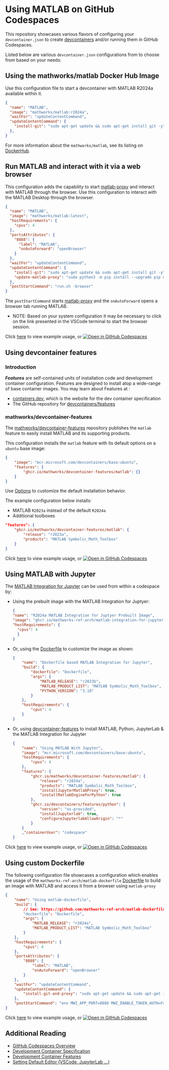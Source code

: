 # Using MATLAB on GitHub Codespaces

This repository showcases various flavors of configuring your `devcontainer.json` to create [devcontainers](https://containers.dev/) and/or running them in GitHub Codespaces.

Listed below are various `devcontainer.json` configurations from to choose from based on your needs:

## Using the mathworks/matlab Docker Hub Image

Use this configuration file to start a devcontainer with MATLAB R2024a available within it.

```json
{
  "name": "MATLAB",
  "image": "mathworks/matlab:r2024a",
  "waitFor": "updateContentCommand",
  "updateContentCommand": {
    "install-git": "sudo apt-get update && sudo apt-get install git -y",
  },
}
```

For more information about the `mathworks/matlab`, see its listing on [DockerHub](https://hub.docker.com/r/mathworks/matlab).

## Run MATLAB and interact with it via a web browser

This configuration adds the capability to start [matlab-proxy](https://github.com/mathworks/matlab-proxy) and interact with MATLAB through the browser.
Use this configuration to interact with the MATLAB Desktop through the browser.

```json
{
  "name": "MATLAB",
  "image": "mathworks/matlab:latest",
  "hostRequirements": {
    "cpus": 4
  },
  "portsAttributes": {
    "8888": {
      "label": "MATLAB",
      "onAutoForward": "openBrowser"
    }
  },
  "waitFor": "updateContentCommand",
  "updateContentCommand": {
    "install-git": "sudo apt-get update && sudo apt-get install git -y",
    "update-matlab-proxy": "sudo python3 -m pip install --upgrade pip matlab-proxy"
  },
  "postStartCommand": "run.sh -browser"
}
```

The `postStartCommand` starts [matlab-proxy](https://github.com/mathworks/matlab-proxy) and the `onAutoForward` opens a browser tab running MATLAB.

* NOTE: Based on your system configuration it may be necessary to click on the link presented in the VSCode terminal to start the browser session.

Click [here](./.devcontainer/devcontainer.json) to view example usage, or [![Open in GitHub Codespaces](https://github.com/codespaces/badge.svg)](https://github.com/codespaces/new/mathworks-ref-arch/matlab-codespaces?template=false&devcontainer_path=.devcontainer%2Fdevcontainer.json)

## Using devcontainer features

### Introduction
***Features*** are self-contained units of installation code and development container configuration. Features are designed to install atop a wide-range of base container images.
You may learn about Features at :
* [containers.dev](containers.dev), which is the website for the dev container specification
* The GitHub repository for [devcontainers/features](https://github.com/devcontainers/features)

### mathworks/devcontainer-features

The [mathworks/devcontainer-features](https://github.com/mathworks/devcontainer-features) repository publishes the `matlab` feature to easily install MATLAB and its supporting products.

This configuration installs the `matlab` feature with its default options on a `ubuntu` base image:
```json
{
    "image": "mcr.microsoft.com/devcontainers/base:ubuntu",
    "features": {
        "ghcr.io/mathworks/devcontainer-features/matlab": {}
    }
}
```

Use [Options](https://github.com/mathworks/devcontainer-features/tree/main/src/matlab#options) to customize the default installation behavior.

The example configuration below installs:
* MATLAB `R2023a` instead of the default `R2024a`
* Additional toolboxes

```json
"features": {
    "ghcr.io/mathworks/devcontainer-features/matlab": {
        "release": "r2023a",
        "products": "MATLAB Symbolic_Math_Toolbox"
    }
}
```

Click [here](./.devcontainer/using-devcontainer-feature/) to view example usage, or [![Open in GitHub Codespaces](https://github.com/codespaces/badge.svg)](https://github.com/codespaces/new/mathworks-ref-arch/matlab-codespaces?template=false&devcontainer_path=.devcontainer%2Fusing-devcontainer-feature%2Fdevcontainer.json)

## Using MATLAB with Jupyter

The [MATLAB Integration for Jupyter](https://github.com/mathworks-ref-arch/matlab-integration-for-juptyer) can be used from within a codespace by:
* Using the prebuilt image with the MATLAB Integration for Juptyer:
  ```json
  {
  "name": "R2024a MATLAB Integration for Juptyer Prebuilt Image",
  "image": "ghcr.io/mathworks-ref-arch/matlab-integration-for-jupyter/jupyter-matlab-notebook:r2024a",
  "hostRequirements": {
    "cpus": 4
    }
  }
  ```

* Or, using the [Dockerfile]() to customize the image as shown:
  ```json
  {
      "name": "Dockerfile based MATLAB Integration for Jupyter",
      "build": {
          "dockerfile": "Dockerfile",
          "args": {
              "MATLAB_RELEASE": "r2023b",
              "MATLAB_PRODUCT_LIST": "MATLAB Symbolic_Math_Toolbox",
              "PYTHON_VERSION": "3.10"
          }
      },
      "hostRequirements": {
          "cpus": 4
      }
  }
  ```

* Or, using [devcontainer-features](https://github.com/mathworks/devcontainer-features/tree/main/src/matlab) to install MATLAB, Python, JupyterLab & the MATLAB Integration for Jupyter
  ```json
  {
      "name": "Using MATLAB With Jupyter",
      "image": "mcr.microsoft.com/devcontainers/base:ubuntu",
      "hostRequirements": {
          "cpus": 4
      },
      "features": {
          "ghcr.io/mathworks/devcontainer-features/matlab": {
              "release": "r2024a",
              "products": "MATLAB Symbolic_Math_Toolbox",
              "installJupyterMatlabProxy": true,
              "installMatlabEngineForPython": true
          },
          "ghcr.io/devcontainers/features/python": {
              "version": "os-provided",
              "installJupyterlab": true,
              "configureJupyterlabAllowOrigin": "*"
          }
      }
      ,"containerUser": "codespace"
  }
  ```

Click [here](./.devcontainer/using-matlab-with-jupyter/) to view example usage, or [![Open in GitHub Codespaces](https://github.com/codespaces/badge.svg)](https://github.com/codespaces/new/mathworks-ref-arch/matlab-codespaces?template=false&devcontainer_path=.devcontainer%2Fusing-matlab-with-jupyter%2Fdevcontainer.json)

## Using custom Dockerfile

The following configuration file showcases a configuration which enables the usage of the `mathworks-ref-arch/matlab-dockerfile` [Dockerfile]() to build an image with MATLAB and access it from a browser using `matlab-proxy`

```json
{
    "name": "Using matlab-dockerfile",
    "build": {
        // See: https://github.com/mathworks-ref-arch/matlab-dockerfile
        "dockerfile": "Dockerfile",
        "args": {
            "MATLAB_RELEASE": "r2024a",
            "MATLAB_PRODUCT_LIST": "MATLAB Symbolic_Math_Toolbox"
        }
    },
    "hostRequirements": {
        "cpus": 4
    },
    "portsAttributes": {
        "8888": {
            "label": "MATLAB",
            "onAutoForward": "openBrowser"
        }
    },
    "waitFor": "updateContentCommand",
    "updateContentCommand": {
        "install-git-and-proxy": "sudo apt-get update && sudo apt-get install --no-install-recommends -y git python3 python3-pip xvfb && sudo python3 -m pip install --upgrade matlab-proxy"
    },
    "postStartCommand": "env MWI_APP_PORT=8888 MWI_ENABLE_TOKEN_AUTH=False matlab-proxy-app"
}
```
Click [here](./.devcontainer/using-matlab-dockerfile/) to view example usage, or 
[![Open in GitHub Codespaces](https://github.com/codespaces/badge.svg)](https://github.com/codespaces/new/mathworks-ref-arch/matlab-codespaces?template=false&devcontainer_path=.devcontainer%2Fusing-matlab-dockerfile%2Fdevcontainer.json)

## Additional Reading

* [GitHub Codespaces Overview](https://docs.github.com/en/codespaces/overview)
* [Development Container Specification](https://containers.dev/implementors/spec/)
* [Development Container Features](https://github.com/devcontainers/features/)
* [Setting Default Editor (VSCode, JupyterLab ...)](https://docs.github.com/en/codespaces/setting-your-user-preferences/setting-your-default-editor-for-github-codespaces)